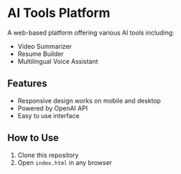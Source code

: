 # AI Tools Platform

A web-based platform offering various AI tools including:
- Video Summarizer
- Resume Builder
- Multilingual Voice Assistant

## Features
- Responsive design works on mobile and desktop
- Powered by OpenAI API
- Easy to use interface

## How to Use
1. Clone this repository
2. Open `index.html` in any browser
